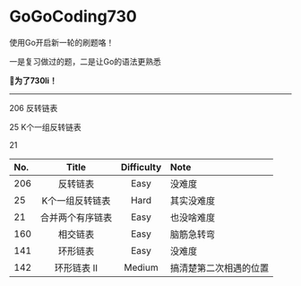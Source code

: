 # GoGoCoding730
使用Go开启新一轮的刷题咯！

一是复习做过的题，二是让Go的语法更熟悉　

 **🥳为了730li！**

---

206 反转链表

25 K个一组反转链表

21 

| No.  |      Title       | Difficulty | Note                   |
| :--- | :--------------: | :--------: | :--------------------- |
| 206  |     反转链表     |    Easy    | 没难度                 |
| 25   | K个一组反转链表  |    Hard    | 其实没难度             |
| 21   | 合并两个有序链表 |    Easy    | 也没啥难度             |
| 160  |     相交链表     |    Easy    | 脑筋急转弯             |
| 141  |     环形链表     |    Easy    | 没难度                 |
| 142  |   环形链表 II    |   Medium   | 搞清楚第二次相遇的位置 |

